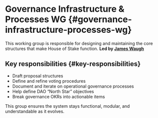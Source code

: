 # Governance Infrastructure & Processes WG {#governance-infrastructure-processes-wg}

This working group is responsible for designing and maintaining the core structures that make House of Stake function.
**Led by [James Waugh](https://x.com/jwaup)**

## Key responsibilities {#key-responsibilities}

- Draft proposal structures
- Define and refine voting procedures
- Document and iterate on operational governance processes
- Help define DAO “North Star” objectives
- Break governance OKRs into actionable items

This group ensures the system stays functional, modular, and understandable as it evolves.
